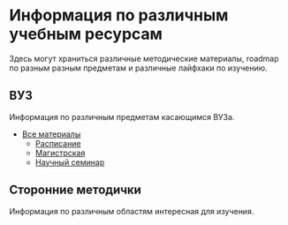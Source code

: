 # Информация по различным учебным ресурсам

Здесь могут храниться различные методические материалы,
roadmap по разным разным предметам и различные лайфхаки по изучению.

## ВУЗ
Информация по различным предметам касающимся ВУЗа.  
- [Все материалы](ВУЗ/readme.md)
  - [Расписание](ВУЗ/Расписание/readme.md)
  - [Магистрская]()
  - [Научный семинар](ВУЗ/Научный%20семинар/readme.md)

## Сторонние методички
Информация по различным областям интересная для изучения.
